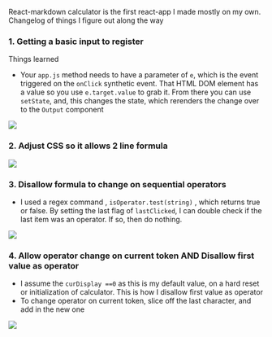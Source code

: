 React-markdown calculator is the first react-app I made mostly on my own.
Changelog of things I figure out along the way

### 1. Getting a basic input to register

Things learned

- Your `app.js` method needs to have a parameter of `e`, which is the event triggered on the `onClick` synthetic event. That HTML DOM element has a value so you use `e.target.value` to grab it. From there you can use `setState`, and, this changes the state, which rerenders the change over to the `Output` component

![](https://i.imgur.com/YVNrvD5.gif)

### 2. Adjust CSS so it allows 2 line formula

![](https://i.imgur.com/rDsx0VV.png)

### 3. Disallow formula to change on sequential operators

- I used a regex command , `isOperator.test(string)` , which returns true or false. By setting the last flag of `lastClicked`, I can double check if the last item was an operator. If so, then do nothing.

![](https://i.imgur.com/z7LEu7i.gif)

### 4. Allow operator change on current token AND Disallow first value as operator

- I assume the `curDisplay ==0` as this is my default value, on a hard reset or initialization of calculator. This is how I disallow first value as operator
- To change operator on current token, slice off the last character, and add in the new one

![](https://i.imgur.com/yKFBzrL.gif)
